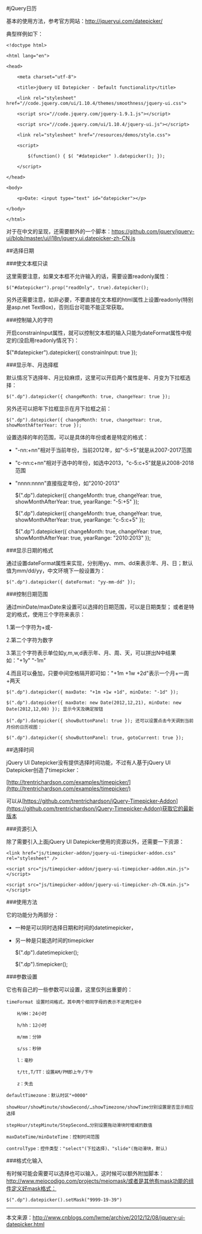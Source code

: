 #jQuery日历

基本的使用方法，参考官方网站：http://jqueryui.com/datepicker/

典型样例如下：

    <!doctype html>

    <html lang="en">

    <head>

        <meta charset="utf-8">

        <title>jQuery UI Datepicker - Default functionality</title>

        <link rel="stylesheet" href="//code.jquery.com/ui/1.10.4/themes/smoothness/jquery-ui.css">

        <script src="//code.jquery.com/jquery-1.9.1.js"></script>

        <script src="//code.jquery.com/ui/1.10.4/jquery-ui.js"></script>

        <link rel="stylesheet" href="/resources/demos/style.css">

        <script>

            $(function() { $( "#datepicker" ).datepicker(); });

        </script>

    </head>

    <body>

        <p>Date: <input type="text" id="datepicker"></p>

    </body>

    </html>

对于在中文的呈现，还需要额外的一个脚本：https://github.com/jquery/jquery-ui/blob/master/ui/i18n/jquery.ui.datepicker-zh-CN.js

##选择日期

###使文本框只读

这里需要注意，如果文本框不允许输入的话，需要设置readonly属性：

    $("#datepicker").prop("readOnly", true).datepicker();

另外还需要注意，如非必要，不要直接在文本框的html属性上设置readonly(特别是asp.net TextBox)，否则后台可能不能正常获取。

###控制输入的字符

开启constrainInput属性，就可以控制文本框的输入只能为dateFormat属性中规定的(没启用readonly情况下)：

  $("#datepicker").datepicker({ constrainInput: true });

###显示年、月选择框

默认情况下选择年、月比较麻烦，这里可以开启两个属性是年、月变为下拉框选择：

    $(".dp").datepicker({ changeMonth: true, changeYear: true });

另外还可以把年下拉框显示在月下拉框之前：

    $(".dp").datepicker({ changeMonth: true, changeYear: true, showMonthAfterYear: true });

设置选择的年的范围，可以是具体的年份或者是特定的格式：

- "-nn:+nn"相对于当前年份，当前2012年，如"-5:+5"就是从2007-2017范围

- "c-nn:c+nn"相对于选中的年份，如选中2013，"c-5:c+5"就是从2008-2018范围

-  "nnnn:nnnn"直接指定年份，如"2010-2013"

    $(".dp").datepicker({ changeMonth: true, changeYear: true, showMonthAfterYear: true, yearRange: "-5:+5" });

    $(".dp").datepicker({ changeMonth: true, changeYear: true, showMonthAfterYear: true, yearRange: "c-5:c+5" });

    $(".dp").datepicker({ changeMonth: true, changeYear: true, showMonthAfterYear: true, yearRange: "2010:2013" });

###显示日期的格式

通过设置dateFormat属性来实现，分别用yy、mm、dd来表示年、月、日；默认值为mm/dd/yy，中文环境下一般设置为：

    $(".dp").datepicker({ dateFormat: "yy-mm-dd" });

###控制日期范围

通过minDate/maxDate来设置可以选择的日期范围，可以是日期类型； 或者是特定的格式，使用三个字符来表示：    

1.第一个字符为+或-    

2.第二个字符为数字    

3.第三个字符表示单位如y,m,w,d表示年、月、周、天，可以拼出N中结果如："+1y" "-1m"    

4.而且可以叠加，只要中间空格隔开即可如："+1m +1w +2d"表示一个月+一周+两天

    $(".dp").datepicker({ maxDate: "+1m +1w +1d", minDate: "-1d" });

    $(".dp").datepicker({ maxDate: new Date(2012,12,21), minDate: new Date(2012,12,08) }); 显示今天及确定按钮

    $(".dp").datepicker({ showButtonPanel: true }); 还可以设置点击今天调到当前月份的日历视图：

    $(".dp").datepicker({ showButtonPanel: true, gotoCurrent: true });

##选择时间

jQuery UI Datepicker没有提供选择时间功能，不过有人基于jQuery UI Datepicker创造了timepicker：

[http://trentrichardson.com/examples/timepicker/](http://trentrichardson.com/examples/timepicker/)

可以从[https://github.com/trentrichardson/jQuery-Timepicker-Addon](https://github.com/trentrichardson/jQuery-Timepicker-Addon)获取它的最新版本

###资源引入

除了需要引入上面jQuery UI Datepicker使用的资源以外，还需要一下资源：

    <link href="js/timepicker-addon/jquery-ui-timepicker-addon.css" rel="stylesheet" />

    <script src="js/timepicker-addon/jquery-ui-timepicker-addon.min.js"></script>

    <script src="js/timepicker-addon/jquery-ui-timepicker-zh-CN.min.js"></script>

###使用方法

它的功能分为两部分：

- 一种是可以同时选择日期和时间的datetimepicker，

- 另一种是只能选时间的timepicker  

    $(".dp").datetimepicker();  

    $(".dp").timepicker();

###参数设置

它也有自己的一些参数可以设置，这里仅列出重要的：

    timeFormat 设置时间格式，其中两个相同字母的表示不足两位补0

        H/HH：24小时

        h/hh：12小时

        m/mm：分钟

        s/ss：秒钟

        l：毫秒

        t/tt,T/TT：设置AM/PM即上午/下午

        z：失去

    defaultTimezone：默认时区"+0000"

    showHour/showMinute/showSecond/…showTimezone/showTime分别设置是否显示相应选择

    stepHour/stepMinute/StepSecond…分别设置拖动滑块时增减的数值

    maxDateTime/minDateTime：控制时间范围

    controlType：控件类型："select"(下拉选择)、"slide"(拖动滑块，默认) 

###格式化输入

有时候可能会需要可以选择也可以输入，这时候可以额外附加脚本：http://www.meiocodigo.com/projects/meiomask/或者是其他有mask功能的组件定义好mask格式：

    $(".dp").datepicker().setMask("9999-19-39")

-------------
本文来源：http://www.cnblogs.com/lwme/archive/2012/12/08/jquery-ui-datepicker.html 


